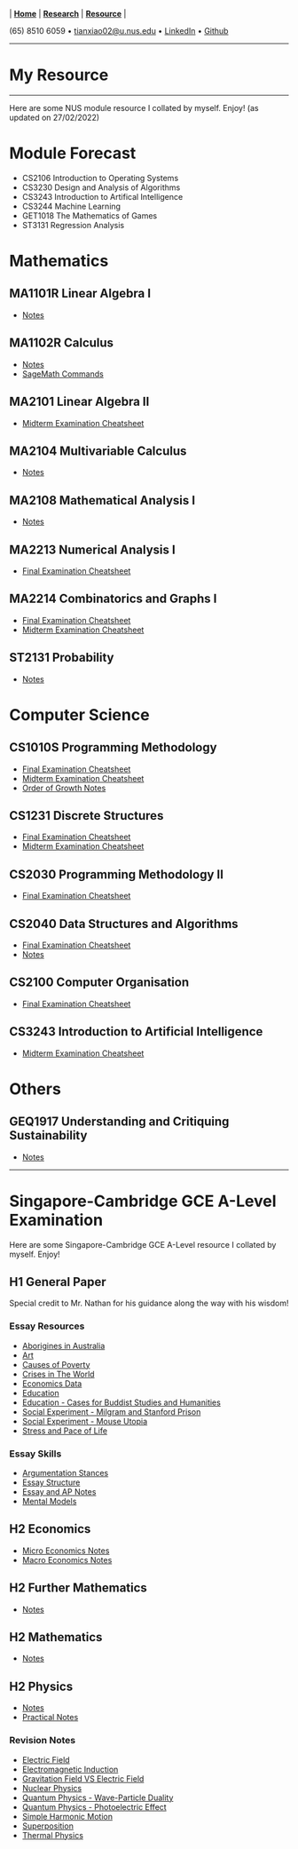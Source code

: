|  **[Home](https://snoidetx.github.io)**  |  **[Research](https://snoidetx.github.io/research)**  |  **[Resource](https://snoidetx.github.io/resource)**  |

(65) 8510 6059 • tianxiao02@u.nus.edu • [LinkedIn](https://www.linkedin.com/in/tian-xiao-1202/) • [Github](https://github.com/snoidetx/)  

---

# My Resource

---

Here are some NUS module resource I collated by myself. Enjoy! (as updated on 27/02/2022)

# Module Forecast
- CS2106 Introduction to Operating Systems
- CS3230 Design and Analysis of Algorithms
- CS3243 Introduction to Artifical Intelligence
- CS3244 Machine Learning
- GET1018 The Mathematics of Games
- ST3131 Regression Analysis

# Mathematics
## MA1101R Linear Algebra I
- [Notes](https://github.com/snoidetx/snoidetx.github.io/blob/main/cont/resource/NUS-MA1101R-Notes.pdf)

## MA1102R Calculus
- [Notes](https://github.com/snoidetx/snoidetx.github.io/blob/main/cont/resource/NUS-MA1102R-Notes.pdf)
- [SageMath Commands](https://github.com/snoidetx/snoidetx.github.io/blob/main/cont/resource/NUS-MA1102R-SagemathCommands.pdf)

## MA2101 Linear Algebra II
- [Midterm Examination Cheatsheet](https://github.com/snoidetx/snoidetx.github.io/blob/main/cont/resource/NUS-MA2101-MidtermExaminationCheatsheet.pdf)

## MA2104 Multivariable Calculus
- [Notes](https://github.com/snoidetx/snoidetx.github.io/blob/main/cont/resource/NUS-MA2104-Notes.pdf)

## MA2108 Mathematical Analysis I
- [Notes](https://github.com/snoidetx/snoidetx.github.io/blob/main/cont/resource/NUS-MA2108-Notes.pdf)

## MA2213 Numerical Analysis I
- [Final Examination Cheatsheet](https://github.com/snoidetx/snoidetx.github.io/blob/main/cont/resource/NUS-MA2213-FinalExaminationCheatsheet.pdf)

## MA2214 Combinatorics and Graphs I
- [Final Examination Cheatsheet](https://github.com/snoidetx/snoidetx.github.io/blob/main/cont/resource/NUS-MA2214-FinalExaminationCheatsheet.pdf)
- [Midterm Examination Cheatsheet](https://github.com/snoidetx/snoidetx.github.io/blob/main/cont/resource/NUS-MA2214-MidtermCheatsheet.pdf)

## ST2131 Probability
- [Notes](https://github.com/snoidetx/snoidetx.github.io/blob/main/cont/resource/NUS-ST2131-Notes.pdf)

# Computer Science
## CS1010S Programming Methodology
- [Final Examination Cheatsheet](https://github.com/snoidetx/snoidetx.github.io/blob/main/cont/resource/NUS-CS1010S-FinalExaminationCheatsheet.pdf)
- [Midterm Examination Cheatsheet](https://github.com/snoidetx/snoidetx.github.io/blob/main/cont/resource/NUS-CS1010S-MidtermExaminationCheatsheet.pdf)
- [Order of Growth Notes](https://github.com/snoidetx/snoidetx.github.io/blob/main/cont/resource/NUS-CS1010S-OrderOfGrowthNotes.pdf)

## CS1231 Discrete Structures
- [Final Examination Cheatsheet](https://github.com/snoidetx/snoidetx.github.io/blob/main/cont/resource/NUS-CS1231-FinalExaminationCheatsheet.pdf)
- [Midterm Examination Cheatsheet](https://github.com/snoidetx/snoidetx.github.io/blob/main/cont/resource/NUS-CS1231-MidtermExaminationCheatsheet.pdf)

## CS2030 Programming Methodology II
- [Final Examination Cheatsheet](https://github.com/snoidetx/snoidetx.github.io/blob/main/cont/resource/NUS-CS2030-FinalExaminationCheatsheet.pdf)

## CS2040 Data Structures and Algorithms
- [Final Examination Cheatsheet](https://github.com/snoidetx/snoidetx.github.io/blob/main/cont/resource/NUS-CS2040-FinalExaminationCheatsheet.pdf)
- [Notes](https://github.com/snoidetx/snoidetx.github.io/blob/main/cont/resource/NUS-CS2040-Notes.pdf)

## CS2100 Computer Organisation
- [Final Examination Cheatsheet](https://github.com/snoidetx/snoidetx.github.io/blob/main/cont/resource/NUS-CS2100-FinalExaminationCheatsheet.pdf)

## CS3243 Introduction to Artificial Intelligence
- [Midterm Examination Cheatsheet](https://github.com/snoidetx/snoidetx.github.io/blob/main/cont/resource/NUS-CS3243-MidtermExaminationCheatsheet.pdf)

# Others
## GEQ1917 Understanding and Critiquing Sustainability
- [Notes](https://github.com/snoidetx/snoidetx.github.io/blob/main/cont/resource/NUS-GEQ1917-Notes.pdf)

---

# Singapore-Cambridge GCE A-Level Examination

Here are some Singapore-Cambridge GCE A-Level resource I collated by myself. Enjoy!

## H1 General Paper

Special credit to Mr. Nathan for his guidance along the way with his wisdom!

### Essay Resources
- [Aborigines in Australia](https://github.com/snoidetx/snoidetx.github.io/blob/main/cont/resource/ALevel-H2GeneralPaper-AboriginesInAustralia.png)
- [Art](https://github.com/snoidetx/snoidetx.github.io/blob/main/cont/resource/ALevel-H2GeneralPaper-Art.pdf)
- [Causes of Poverty](https://github.com/snoidetx/snoidetx.github.io/blob/main/cont/resource/CausesOfPoverty.png)
- [Crises in The World](https://github.com/snoidetx/snoidetx.github.io/blob/main/cont/resource/ALevel-H2GeneralPaper-CrisesInTheWorld.pdf)
- [Economics Data](https://github.com/snoidetx/snoidetx.github.io/blob/main/cont/resource/ALevel-H2GeneralPaper-EconomicsData.png)
- [Education](https://github.com/snoidetx/snoidetx.github.io/blob/main/cont/resource/ALevel-H2GeneralPaper-Education.pdf)
- [Education - Cases for Buddist Studies and Humanities](https://github.com/snoidetx/snoidetx.github.io/blob/main/cont/resource/ALevel-H2GeneralPaper-EducationCasesForBuddistStudiesHumanities.png)
- [Social Experiment - Milgram and Stanford Prison](https://github.com/snoidetx/snoidetx.github.io/blob/main/cont/resource/ALevel-H2GeneralPaper-MilgramStanfordPrison.pdf)
- [Social Experiment - Mouse Utopia](https://github.com/snoidetx/snoidetx.github.io/blob/main/cont/resource/ALevel-H2GeneralPaper-MouseUtopia.png)
- [Stress and Pace of Life](https://github.com/snoidetx/snoidetx.github.io/blob/main/cont/resource/ALevel-H2GeneralPaper-StressPaceOfLife.pdf)

### Essay Skills
- [Argumentation Stances](https://github.com/snoidetx/snoidetx.github.io/blob/main/cont/resource/ALevel-H2GeneralPaper-ArgumentationStances.pdf)
- [Essay Structure](https://github.com/snoidetx/snoidetx.github.io/blob/main/cont/resource/ALevel-H2GeneralPaper-EssayStructure.pdf)
- [Essay and AP Notes](https://github.com/snoidetx/snoidetx.github.io/blob/main/cont/resource/ALevel-H2GeneralPaper-EssayApNotes.pdf)
- [Mental Models](https://github.com/snoidetx/snoidetx.github.io/blob/main/cont/resource/ALevel-H2GeneralPaper-MentalModels.pdf)

## H2 Economics
- [Micro Economics Notes](https://github.com/snoidetx/snoidetx.github.io/blob/main/cont/resource/ALevel-H2Economics-MicroEconomicsNotes.pdf)
- [Macro Economics Notes](https://github.com/snoidetx/snoidetx.github.io/blob/main/cont/resource/ALevel-H2Economics-MacroEconomicsNotes.pdf)

## H2 Further Mathematics
- [Notes](https://github.com/snoidetx/snoidetx.github.io/blob/main/cont/resource/ALevel-H2FurtherMathematics-Notes.pdf)

## H2 Mathematics
- [Notes](https://github.com/snoidetx/snoidetx.github.io/blob/main/cont/resource/ALevel-H2Mathematics-Notes.pdf)

## H2 Physics
- [Notes](https://github.com/snoidetx/snoidetx.github.io/blob/main/cont/resource/ALevel-H2Physics-Notes.pdf)
- [Practical Notes](https://github.com/snoidetx/snoidetx.github.io/blob/main/cont/resource/ALevel-H2Physics-PracticalNotes.pdf)

### Revision Notes
- [Electric Field](https://github.com/snoidetx/snoidetx.github.io/blob/main/cont/resource/ALevel-H2Physics-ElectricFieldRevisionNotes.pdf)
- [Electromagnetic Induction](https://github.com/snoidetx/snoidetx.github.io/blob/main/cont/resource/ALevel-H2Physics-ElectromagneticInductionRevisionNotes.pdf)
- [Gravitation Field VS Electric Field](https://github.com/snoidetx/snoidetx.github.io/blob/main/cont/resource/ALevel-H2Physics-GravitationalFieldVsElectricFieldRevisionNotes.pdf)
- [Nuclear Physics](https://github.com/snoidetx/snoidetx.github.io/blob/main/cont/resource/ALevel-H2Physics-NuclearPhysicsRevisionNotes.pdf)
- [Quantum Physics - Wave-Particle Duality](https://github.com/snoidetx/snoidetx.github.io/blob/main/cont/resource/ALevel-H2Physics-QuantumPhysicsWaveParticleDualityRevisionNotes.pdf)
- [Quantum Physics - Photoelectric Effect](https://github.com/snoidetx/snoidetx.github.io/blob/main/cont/resource/ALevel-H2Physics-PhotoelectricEffectRevisionNotes.pdf)
- [Simple Harmonic Motion](https://github.com/snoidetx/snoidetx.github.io/blob/main/cont/resource/ALevel-H2Physics-SimpleHarmonicMotionRevisionNotes.pdf)
- [Superposition](https://github.com/snoidetx/snoidetx.github.io/blob/main/cont/resource/ALevel-H2Physics-SuperpositionRevisionNotes.pdf)
- [Thermal Physics](https://github.com/snoidetx/snoidetx.github.io/blob/main/cont/resource/ALevel-H2Physics-ThermalPhysicsRevisionNotes.pdf)
